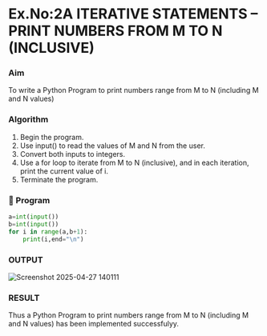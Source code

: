 # Ex.No:2A ITERATIVE STATEMENTS – PRINT NUMBERS FROM M TO N (INCLUSIVE)

###  Aim
To write a Python Program to print numbers  range from M to N (including M and N values)

###  Algorithm
1. Begin the program.
2. Use input() to read the values of M and N from the user.
3. Convert both inputs to integers.
4. Use a for loop to iterate from M to N (inclusive), and in each iteration, print the current value of i.
5. Terminate the program.

### 🧾 Program

```python
a=int(input())
b=int(input())
for i in range(a,b+1):
    print(i,end="\n")
```
### OUTPUT
![Screenshot 2025-04-27 140111](https://github.com/user-attachments/assets/88fb67b2-5cb6-49b1-afc8-e150ae5242b6)

### RESULT
Thus a Python Program to print numbers  range from M to N (including M and N values) has been implemented successfulyy.


